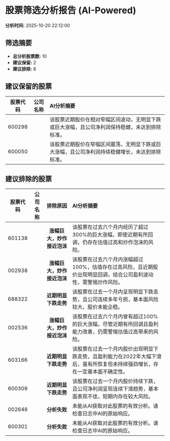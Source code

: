 # 股票筛选分析报告 (AI-Powered)

**分析时间:** 2025-10-20 22:12:00

## 筛选摘要

- **总分析股票数:** 10
- **建议保留:** 2
- **建议排除:** 8

## 建议保留的股票

| 股票代码 | 公司名称 | AI分析摘要 |
|:---:|:---:|:---|
| 600298 |  | 该股票近期股价在相对窄幅区间波动，无明显下跌或巨大涨幅，且公司净利润保持稳健，未达到排除标准。 |
| 600050 |  | 该股票近期股价在窄幅区间震荡，无明显下跌或巨大涨幅，且公司净利润持续稳健增长，未达到排除标准。 |

## 建议排除的股票

| 股票代码 | 公司名称 | 排除原因 | AI分析摘要 |
|:---:|:---:|:---:|:---|
| 601138 |  | **涨幅巨大，炒作接近泡沫** | 该股票在过去六个月内经历了超过300%的巨大涨幅，即使近期有所回调，仍存在估值过高和炒作泡沫的风险。 |
| 002938 |  | **涨幅巨大，炒作接近泡沫** | 该股票在过去六个月内涨幅超过100%，估值存在过高风险，且近期股价出现明显回调，结合公司盈利波动性，需警惕炒作风险。 |
| 688322 |  | **近期明显下跌走势** | 该股票在过去一个月内呈现明显下跌走势，且公司连续多年亏损，基本面风险较大，股价未能企稳。 |
| 002536 |  | **涨幅巨大，炒作接近泡沫** | 该股票在过去六个月内曾有超过100%的巨大涨幅，尽管近期有所回调且盈利能力改善，仍需警惕估值过高带来的风险。 |
| 603166 |  | **近期明显下跌走势** | 该股票在过去一个月内股价出现明显下跌走势，且盈利能力在2022年大幅下滑后，虽有所恢复但未持续强劲增长，存在一定基本面不确定性。 |
| 600309 |  | **近期明显下跌走势** | 该股票在过去一个月内股价持续下跌，且公司净利润呈现连续下滑趋势，基本面表现不佳，短期内存在较大风险。 |
| 002648 |  | **分析失败** | 未能从AI获取对此股票的有效分析。请检查日志中AI的原始响应。 |
| 600301 |  | **分析失败** | 未能从AI获取对此股票的有效分析。请检查日志中AI的原始响应。 |
